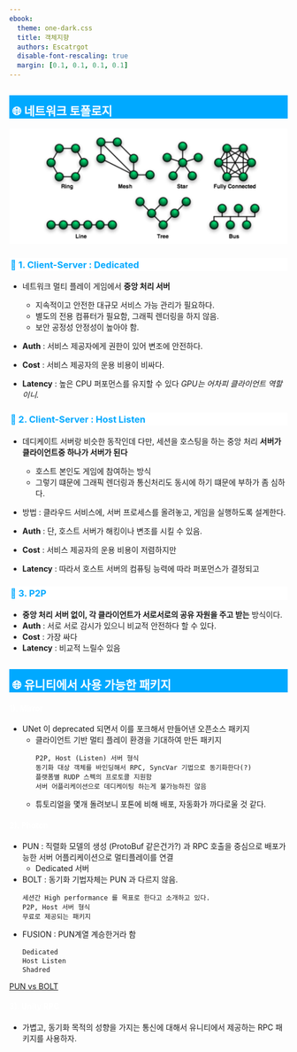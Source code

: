 ```yaml
---
ebook:
  theme: one-dark.css
  title: 객체지향
  authors: Escatrgot
  disable-font-rescaling: true
  margin: [0.1, 0.1, 0.1, 0.1]
---
```

<style>
        h2:not(.tit) { border-top: 12px solid #00A9FF; border-left: 5px solid #00A9FF; border-right: 5px solid #00A9FF; background-color: #00A9FF; color: #FFF !important; font-weight: bold;}

    h3:not(.tit) { border-top: 3px solid #FFF; border: 2px solid #FFF; background-color: #FFF; color: #00A9FF !important;}


    h4:not(.tit) { font-weight: bold; color: #FFF !important; }

    summary { cursor:pointer; font-weight:bold; color : #0F0 !important;}

    .red{color: #d93d3d;}
    .darkred{color: #470909;}
    .orange{color: #cf6d1d;}
    .yellow{color: #DD3;}
    .green{color: #25ba00;}
    .blue{color: #169ae0;}
    .pink{color: #d10fd1;}
    .dim{color : #666666;}
    .lime{color : #addb40;}
    
    .container {
        display : flex; 
        flex-direction:row;
        align-items:center;
    }
    .item {
        margin-right:2%;
    }

    @media screen and (min-width:1001px){
        .container {
            width: 90%;
            flex-wrap : nowrap;
            justify-content:center;
        }
    }
    
    @media screen and (max-width:1000px){
        .container {
            width: 98%;
            flex-wrap : nowrap;
            justify-content:center;
        }
    }
    
    @media screen and (max-width:799px){
        .container {
            justify-content:left;
            flex-wrap : wrap;
        }
    }

</style>

## 🌐 네트워크 토폴로지

<div align=center>
  <img src="./image/2022-11-25-17-29-05.png">
</div>

### 📄 1. Client-Server : Dedicated 

* 네트워크 멀티 플레이 게임에서 **중앙 처리 서버**
  * 지속적이고 안전한 대규모 서비스 가능 관리가 필요하다.  
  * 별도의 전용 컴퓨터가 필요함, 그래픽 렌더링을 하지 않음. 
  * 보안 공정성 안정성이 높아야 함.

* **Auth** : 서비스 제공자에게 권한이 있어 변조에 안전하다.
* **Cost** : 서비스 제공자의 운용 비용이 비싸다.
* **Latency** : 높은 CPU 퍼포먼스를 유지할 수 있다 *GPU는 어차피 클라이언트 역할이니.*

### 📄 2. Client-Server : Host Listen


* 데디케이트 서버랑 비슷한 동작인데 다만, 세션을 호스팅을 하는 중앙 처리 **서버가 클라이언트중 하나가 서버가 된다**
  * 호스트 본인도 게임에 참여하는 방식
  * 그렇기 떄문에 그래픽 렌더링과 통신처리도 동시에 하기 떄문에 부하가 좀 심하다.
* 방법 : 클라우드 서비스에, 서버 프로세스를 올려놓고, 게임을 실행하도록 설계한다.

* **Auth** : 단, 호스트 서버가 해킹이나 변조를 시킬 수 있음.
* **Cost** : 서비스 제공자의 운용 비용이 저렴하지만
* **Latency** : 따라서 호스트 서버의 컴퓨팅 능력에 따라 퍼포먼스가 결정되고


### 📄 3. P2P

* **중앙 처리 서버 없이, 각 클라이언트가 서로서로의 공유 자원을 주고 받는** 방식이다.
* **Auth** : 서로 서로 감시가 있으니 비교적 안전하다 할 수 있다.
* **Cost** : 가장 싸다 
* **Latency** : 비교적 느릴수 있음

## 🌐 유니티에서 사용 가능한 패키지

#### 1). Mirror

* UNet 이 deprecated 되면서 이를 포크해서 만들어낸 오픈소스 패키지
  * 클라이언트 기반 멀티 플레이 환경을 기대하여 만든 패키지
    ```
    P2P, Host (Listen) 서버 형식
    동기화 대상 객체를 바인딩해서 RPC, SyncVar 기법으로 동기화한다(?)
    플랫폼별 RUDP 스펙의 프로토콜 지원함
    서버 어플리케이션으로 데디케이팅 하는게 불가능하진 않음
    ```
  * 튜토리얼을 몇개 돌려보니 포톤에 비해 배포, 자동화가 까다로울 것 같다.

#### 2). Photon 

* PUN : 직렬화 모델의 생성 (ProtoBuf 같은건가?) 과 RPC 호출을 중심으로 배포가능한 서버 어플리케이션으로 멀티플레이를 연결
  * Dedicated 서버
* BOLT : 동기화 기법자체는 PUN 과 다르지 않음. 
    ```
    세션간 High performance 를 목표로 한다고 소개하고 있다.
    P2P, Host 서버 형식
    무료로 제공되는 패키지
    ```
* FUSION : PUN계열 계승한거라 함
  ```
  Dedicated
  Host Listen
  Shadred
  ```

[PUN vs BOLT](https://doc.photonengine.com/ko-kr/pun/current/reference/pun-vs-bolt)

#### 3). Unity RPC

* 가볍고, 동기화 목적의 성향을 가지는 통신에 대해서 유니티에서 제공하는 RPC 패키지를 사용하자.

